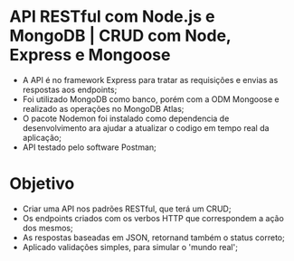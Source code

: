 # API RESTful com Node.js e MongoDB | CRUD com Node, Express e Mongoose

- A API é no framework Express para tratar as requisições e envias as respostas aos endpoints;
- Foi utilizado MongoDB como banco, porém com a ODM Mongoose e realizado as operações no MongoDB Atlas;
- O pacote Nodemon foi instalado como dependencia de desenvolvimento ara ajudar a atualizar o codigo em tempo real da aplicação;
- API testado pelo software Postman;

# Objetivo

- Criar uma API nos padrões RESTful, que terá um CRUD;
- Os endpoints criados com os verbos HTTP que correspondem a ação dos mesmos;
- As respostas baseadas em JSON, retornand também o status correto;
- Aplicado validações simples, para simular o 'mundo real';
